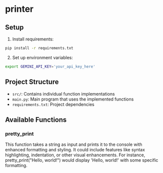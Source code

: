 # printer

## Setup

1. Install requirements:
```bash
pip install -r requirements.txt
```

2. Set up environment variables:
```bash
export GEMINI_API_KEY='your_api_key_here'
```

## Project Structure

- `src/`: Contains individual function implementations
- `main.py`: Main program that uses the implemented functions
- `requirements.txt`: Project dependencies

## Available Functions

### pretty_print
This function takes a string as input and prints it to the console with enhanced formatting and styling. It could include features like syntax highlighting, indentation, or other visual enhancements. For instance, pretty_print("Hello, world!") would display 'Hello, world!' with some specific formatting.

